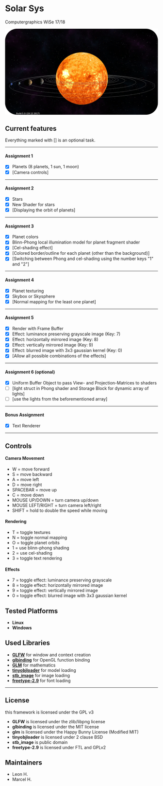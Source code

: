# Solar Sys
Computergraphics WiSe 17/18
  
![SolarSys Build 4 Preview](preview_build-5.jpg)
  
## Current features
Everything marked with [] is an optional task.
  
----
#### Assignment 1  
- [x] Planets (8 planets, 1 sun, 1 moon)
- [x] [Camera controls]
----
#### Assignment 2  
- [x] Stars
- [x] New Shader for stars
- [x] [Displaying the orbit of planets]
----
#### Assignment 3  
- [x] Planet colors
- [x] Blinn-Phong local illumination model for planet fragment shader
- [x] [Cel-shading effect]
- [x] [Colored border/outline for each planet (other than the background)]
- [x] [Switching between Phong and cel-shading using the number keys "1" and "2"]
----
#### Assignment 4  
- [x] Planet texturing
- [x] Skybox or Skysphere
- [x] [Normal mapping for the least one planet]
----
#### Assignment 5  
- [x] Render with Frame Buffer
- [x] Effect: luminance preserving grayscale image (Key: 7)
- [x] Effect: horizontally mirrored image (Key: 8)
- [x] Effect: vertically mirrored image (Key: 9)
- [x] Effect: blurred image with 3x3 gaussian kernel (Key: 0)
- [x] [Allow all possible combinations of the effects]
----
#### Assignment 6 (optional)  
- [x] Uniform Buffer Object to pass View- and Projection-Matrices to shaders
- [ ] [light struct in Phong shader and Storage Block for dynamic array of lights]
- [ ] [use the lights from the beforementioned array]
----
#### Bonus Assignment 
- [x] Text Renderer
  
  
----
  
  
## Controls
  
#### Camera Movement
* W = move forward
* S = move backward
* A = move left
* D = move right
* SPACEBAR = move up
* C = move down
* MOUSE UP/DOWN = turn camera up/down
* MOUSE LEFT/RIGHT = turn camera left/right
* SHIFT = hold to double the speed while moving
  
#### Rendering
* T = toggle textures
* N = toggle normal mapping
* O = toggle planet orbits
* 1 = use blinn-phong shading
* 2 = use cel-shading
* 3 = toggle text rendering
  
#### Effects
* 7 = toggle effect: luminance preserving grayscale
* 8 = toggle effect: horizontally mirrored image
* 9 = toggle effect: vertically mirrored image
* 0 = toggle effect: blurred image with 3x3 gaussian kernel
  
  
## Tested Platforms
* **Linux**
* **Windows**
  
  
## Used Libraries
* [**GLFW**](http://www.glfw.org/) for window and context creation
* [**glbinding**](https://github.com/cginternals/glbinding) for OpenGL function binding
* [**GLM**](glm.g-truc.net/) for mathematics
* [**tinyobjloader**](http://syoyo.github.io/tinyobjloader/) for model loading
* [**stb_image**](https://github.com/nothings/stb) for image loading
* [**freetype-2.9**](https://www.freetype.org/index.html) for font loading
  
----
  
## License
this framework is licensed under the GPL v3
* **GLFW** is licensed under the zlib/libpng license
* **glbinding** is licensed under the MIT license
* **glm** is licensed under the Happy Bunny License (Modified MIT)
* **tinyobjloader** is licensed under 2 clause BSD
* **stb_image** is public domain
* **freetype-2.9** is licensed under FTL and GPLv2
  
  
## Maintainers
- Leon H.
- Marcel H.

